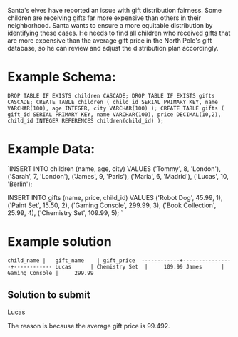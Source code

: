 Santa's elves have reported an issue with gift distribution fairness. Some children are receiving gifts far more expensive than others in their neighborhood. Santa wants to ensure a more equitable distribution by identifying these cases. He needs to find all children who received gifts that are more expensive than the average gift price in the North Pole's gift database, so he can review and adjust the distribution plan accordingly.


# Example Schema:
`DROP TABLE IF EXISTS children CASCADE;
DROP TABLE IF EXISTS gifts CASCADE;
CREATE TABLE children (
    child_id SERIAL PRIMARY KEY,
    name VARCHAR(100),
    age INTEGER,
    city VARCHAR(100)
);
CREATE TABLE gifts (
    gift_id SERIAL PRIMARY KEY,
    name VARCHAR(100),
    price DECIMAL(10,2),
    child_id INTEGER REFERENCES children(child_id)
);
`
# Example Data:
`INSERT INTO children (name, age, city) VALUES
    ('Tommy', 8, 'London'),
    ('Sarah', 7, 'London'),
    ('James', 9, 'Paris'),
    ('Maria', 6, 'Madrid'),
    ('Lucas', 10, 'Berlin');

INSERT INTO gifts (name, price, child_id) VALUES
    ('Robot Dog', 45.99, 1),
    ('Paint Set', 15.50, 2),
    ('Gaming Console', 299.99, 3),
    ('Book Collection', 25.99, 4),
    ('Chemistry Set', 109.99, 5);
`
# Example solution
` child_name |   gift_name    | gift_price 
------------+----------------+------------
 Lucas      | Chemistry Set  |     109.99
 James      | Gaming Console |     299.99
`
## Solution to submit
Lucas

The reason is because the average gift price is 99.492.

